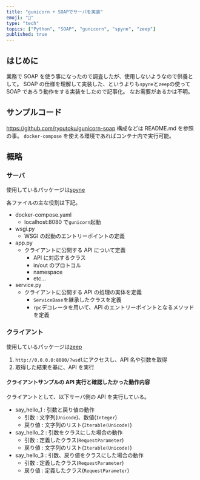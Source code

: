 ```yaml
---
title: "gunicorn + SOAPでサーバを実装"
emoji: "💭"
type: "tech"
topics: ["Python", "SOAP", "gunicorn", "spyne", "zeep"]
published: true
---
```


## はじめに

業務で SOAP を使う事になったので調査したが、使用しないようなので供養として。
SOAP の仕様を理解して実装した、というよりも`spyne`と`zeep`の使って SOAP であろう動作をする実装をしたので記事化。
なお需要があるかは不明。

## サンプルコード

https://github.com/ryoutoku/gunicorn-soap
構成などは README.md を参照の事。
`docker-compose` を使える環境であればコンテナ内で実行可能。

## 概略

### サーバ

使用しているパッケージは[spyne](http://spyne.io/#inprot=HttpRpc&outprot=JsonDocument&s=rpc&tpt=WsgiApplication&validator=true)

各ファイルの主な役割は下記。

- docker-compose.yaml
  - localhost:8080 で`gunicorn`起動
- wsgi.py
  - WSGI の起動のエントリーポイントの定義
- app.py
  - クライアントに公開する API について定義
    - API に対応するクラス
    - in/out のプロトコル
    - namespace
    - etc...
- service.py
  - クライアントに公開する API の処理の実体を定義
    - `ServiceBase`を継承したクラスを定義
    - `rpc`デコレータを用いて、API のエントリーポイントとなるメソッドを定義

### クライアント

使用しているパッケージは[zeep](https://docs.python-zeep.org/en/master/)

1. `http://0.0.0.0:8080/?wsdl`にアクセスし、API 名や引数を取得
2. 取得した結果を基に、API を実行

#### クライアントサンプルの API 実行と確認したかった動作内容

クライアントとして、以下サーバ側の API を実行している。

- say_hello_1 : 引数と戻り値の動作
  - 引数 : 文字列(`Unicode`)、数値(`Integer`)
  - 戻り値 : 文字列のリスト(`Iterable(Unicode)`)
- say_hello_2 : 引数をクラスにした場合の動作
  - 引数 : 定義したクラス(`RequestParameter`)
  - 戻り値 : 文字列のリスト(`Iterable(Unicode)`)
- say_hello_3 : 引数、戻り値をクラスにした場合の動作
  - 引数 : 定義したクラス(`RequestParameter`)
  - 戻り値 : 定義したクラス(`RequestParameter`)

